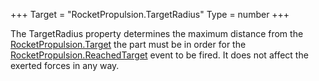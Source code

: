 +++
Target = "RocketPropulsion.TargetRadius"
Type = number
+++

The TargetRadius property determines the maximum distance from the [RocketPropulsion.Target](https://developer.roblox.com/api-reference/property/RocketPropulsion/Target) the part must be in order for the [RocketPropulsion.ReachedTarget](https://developer.roblox.com/api-reference/event/RocketPropulsion/ReachedTarget) event to be fired. It does not affect the exerted forces in any way.